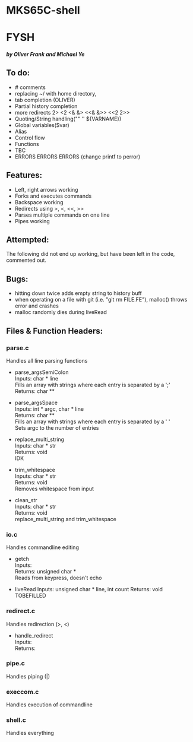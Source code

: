 # MKS65C-shell
# FYSH
##### by Oliver Frank and Michael Ye

## To do:
- \# comments
- replacing ~/ with home directory,  
- tab completion (OLIVER)
- Partial history completion
- more redirects 2> <2 <& &> <<& &>> <<2 2>>
- Quoting/String handling("" '' ${VARNAME})
- Global variables($var)
- Alias
- Control flow
- Functions
- TBC
- ERRORS ERRORS ERRORS (change printf to perror)

## Features:
- Left, right arrows working  
- Forks and executes commands  
- Backspace working  
- Redirects using >, <, <<, >> 
- Parses multiple commands on one line  
- Pipes working  

## Attempted:
The following did not end up working, but have been left in the code, commented out.

## Bugs:
- hitting down twice adds empty string to history buff
- when operating on a file with git (i.e. "git rm FILE.FE"), malloc() throws error and crashes
- malloc randomly dies during liveRead

## Files & Function Headers:
### parse.c
Handles all line parsing functions

- parse_argsSemiColon  
Inputs: char * line  
Fills an array with strings where each entry is separated by a ';'  
Returns: char **

- parse_argsSpace  
Inputs: int \* argc, char * line  
Returns: char **  
Fills an array with strings where each entry is separated by a ' '  
Sets argc to the number of entries

- replace_multi_string  
Inputs: char * str  
Returns: void  
IDK

- trim_whitespace  
Inputs: char * str  
Returns: void  
Removes whitespace from input

- clean_str  
Inputs: char * str  
Returns: void  
replace_multi_string and trim_whitespace

### io.c
Handles commandline editing
- getch  
Inputs:  
Returns: unsigned char *  
Reads from keypress, doesn't echo

- liveRead
Inputs: unsigned char * line, int count
Returns: void
TOBEFILLED

### redirect.c
Handles redirection (>, <)

- handle_redirect  
Inputs:  
Returns:  

### pipe.c
Handles piping (|)

### execcom.c
Handles execution of commandline

### shell.c
Handles everything
